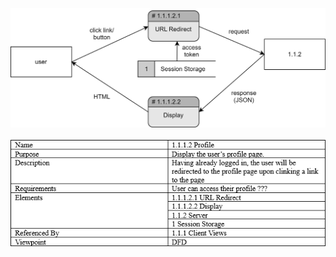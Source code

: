![Profile DFD](https://github.com/MckennahPalmer/CSE430/blob/Team3_TO/TeamThreeFiles/1.1.1.2%20ProfileDesignDiagram.drawio.svg)
\
\
![Profile Design Information Table](https://github.com/MckennahPalmer/CSE430/blob/Team3_TO/TeamThreeFiles/1.1.1.2%20ProfileDesignInfo.png)
